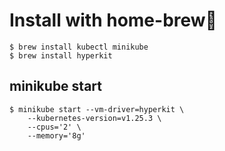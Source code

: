 # Install with home-brew🍺

```shell
$ brew install kubectl minikube
$ brew install hyperkit
```



## minikube start

```shell
$ minikube start --vm-driver=hyperkit \
    --kubernetes-version=v1.25.3 \
    --cpus='2' \
    --memory='8g'
```


